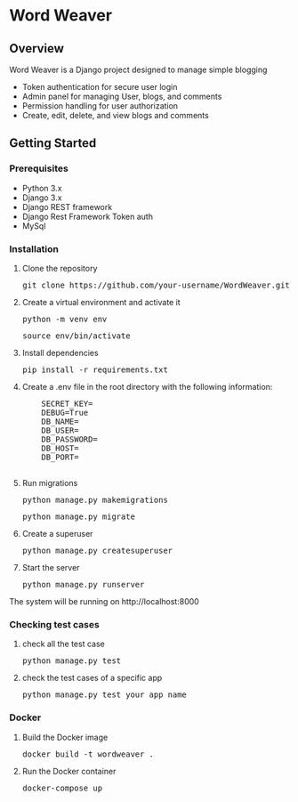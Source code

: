 <h1>Word Weaver</h1>

<h2>Overview</h2>
<p>Word Weaver is a Django project designed to manage simple blogging</p>
<ul>
    <li>Token authentication for secure user login</li>
    <li>Admin panel for managing User, blogs, and comments</li>
    <li>Permission handling for user authorization</li>
    <li>Create, edit, delete, and view blogs and comments</li>
</ul>

<h2>Getting Started</h2>
<h3>Prerequisites</h3>
<ul>
    <li>Python 3.x</li>
    <li>Django 3.x</li>
    <li>Django REST framework</li>
    <li>Django Rest Framework Token auth</li>
    <li>MySql</li>
</ul>
<h3>Installation</h3>
<ol>
    <li>Clone the repository</li>
<pre>git clone https://github.com/your-username/WordWeaver.git</pre>
    <li>Create a virtual environment and activate it</li>
    <pre>python -m venv env</pre>
    <pre>source env/bin/activate</pre>
    <li>Install dependencies</li>
    <pre>pip install -r requirements.txt</pre>
    <li>Create a .env file in the root directory with the following information:</li>
    <pre>
    SECRET_KEY=<your Django secret key>
    DEBUG=True
    DB_NAME=<your MySQL database name>
    DB_USER=<your MySQL database user>
    DB_PASSWORD=<your MySQL database password>
    DB_HOST=<your MySQL host>
    DB_PORT=<your MySQL port>
    </pre>
    <li>Run migrations</li>
    <pre>python manage.py makemigrations</pre>
    <pre>python manage.py migrate</pre>
    <li>Create a superuser</li>
    <pre>python manage.py createsuperuser</pre>
    <li>Start the server</li>
    <pre>python manage.py runserver</pre>
</ol>
    <p>The system will be running on http://localhost:8000</p>
<h3>Checking test cases</h3>
<ol>
    <li>check all the test case</li>
    <pre>python manage.py test</pre>
    <li>check the test cases of a specific app</li>
    <pre>python manage.py test your_app_name</pre>
</ol>
<h3>Docker</h3>
<ol>
    <li>Build the Docker image</li>
    <pre>docker build -t wordweaver .</pre>
    <li>Run the Docker container</li>
    <pre>docker-compose up</pre>
</ol>

